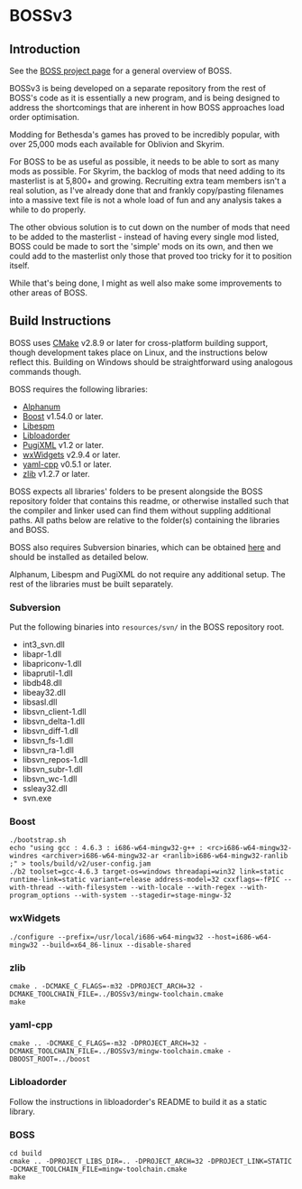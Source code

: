 # BOSSv3

## Introduction

See the [BOSS project page](http://code.google.com/p/better-oblivion-sorting-software/) for a general overview of BOSS.

BOSSv3 is being developed on a separate repository from the rest of BOSS's code as it is essentially a new program, and is being designed to address the shortcomings that are inherent in how BOSS approaches load order optimisation.

Modding for Bethesda's games has proved to be incredibly popular, with over 25,000 mods each available for Oblivion and Skyrim.

For BOSS to be as useful as possible, it needs to be able to sort as many mods as possible. For Skyrim, the backlog of mods that need adding to its masterlist is at 5,800+ and growing. Recruiting extra team members isn't a real solution, as I've already done that and frankly copy/pasting filenames into a massive text file is not a whole load of fun and any analysis takes a while to do properly.

The other obvious solution is to cut down on the number of mods that need to be added to the masterlist - instead of having every single mod listed, BOSS could be made to sort the 'simple' mods on its own, and then we could add to the masterlist only those that proved too tricky for it to position itself.

While that's being done, I might as well also make some improvements to other areas of BOSS.


## Build Instructions

BOSS uses [CMake](http://cmake.org) v2.8.9 or later for cross-platform building support, though development takes place on Linux, and the instructions below reflect this. Building on Windows should be straightforward using analogous commands though.

BOSS requires the following libraries:

* [Alphanum](http://www.davekoelle.com/files/alphanum.hpp)
* [Boost](http://www.boost.org) v1.54.0 or later.
* [Libespm](http://github.com/WrinklyNinja/libespm)
* [Libloadorder](http://github.com/WrinklyNinja/libloadorder)
* [PugiXML](http://code.google.com/p/pugixml/) v1.2 or later.
* [wxWidgets](http://www.wxwidgets.org) v2.9.4 or later.
* [yaml-cpp](http://code.google.com/p/yaml-cpp/) v0.5.1 or later.
* [zlib](http://zlib.net) v1.2.7 or later.


BOSS expects all libraries' folders to be present alongside the BOSS repository folder that contains this readme, or otherwise installed such that the compiler and linker used can find them without suppling additional paths. All paths below are relative to the folder(s) containing the libraries and BOSS.

BOSS also requires Subversion binaries, which can be obtained [here](http://sourceforge.net/projects/win32svn) and should be installed as detailed below.

Alphanum, Libespm and PugiXML do not require any additional setup. The rest of the libraries must be built separately.

### Subversion

Put the following binaries into ```resources/svn/``` in the BOSS repository root.

* int3_svn.dll
* libapr-1.dll
* libapriconv-1.dll
* libaprutil-1.dll
* libdb48.dll
* libeay32.dll
* libsasl.dll
* libsvn_client-1.dll
* libsvn_delta-1.dll
* libsvn_diff-1.dll
* libsvn_fs-1.dll
* libsvn_ra-1.dll
* libsvn_repos-1.dll
* libsvn_subr-1.dll
* libsvn_wc-1.dll
* ssleay32.dll
* svn.exe

### Boost

```
./bootstrap.sh
echo "using gcc : 4.6.3 : i686-w64-mingw32-g++ : <rc>i686-w64-mingw32-windres <archiver>i686-w64-mingw32-ar <ranlib>i686-w64-mingw32-ranlib ;" > tools/build/v2/user-config.jam
./b2 toolset=gcc-4.6.3 target-os=windows threadapi=win32 link=static runtime-link=static variant=release address-model=32 cxxflags=-fPIC --with-thread --with-filesystem --with-locale --with-regex --with-program_options --with-system --stagedir=stage-mingw-32
```

### wxWidgets

```
./configure --prefix=/usr/local/i686-w64-mingw32 --host=i686-w64-mingw32 --build=x64_86-linux --disable-shared
```

### zlib

```
cmake . -DCMAKE_C_FLAGS=-m32 -DPROJECT_ARCH=32 -DCMAKE_TOOLCHAIN_FILE=../BOSSv3/mingw-toolchain.cmake
make
```

### yaml-cpp

```
cmake .. -DCMAKE_C_FLAGS=-m32 -DPROJECT_ARCH=32 -DCMAKE_TOOLCHAIN_FILE=../BOSSv3/mingw-toolchain.cmake -DBOOST_ROOT=../boost
```

### Libloadorder

Follow the instructions in libloadorder's README to build it as a static library.

### BOSS

```
cd build
cmake .. -DPROJECT_LIBS_DIR=.. -DPROJECT_ARCH=32 -DPROJECT_LINK=STATIC -DCMAKE_TOOLCHAIN_FILE=mingw-toolchain.cmake
make
```
